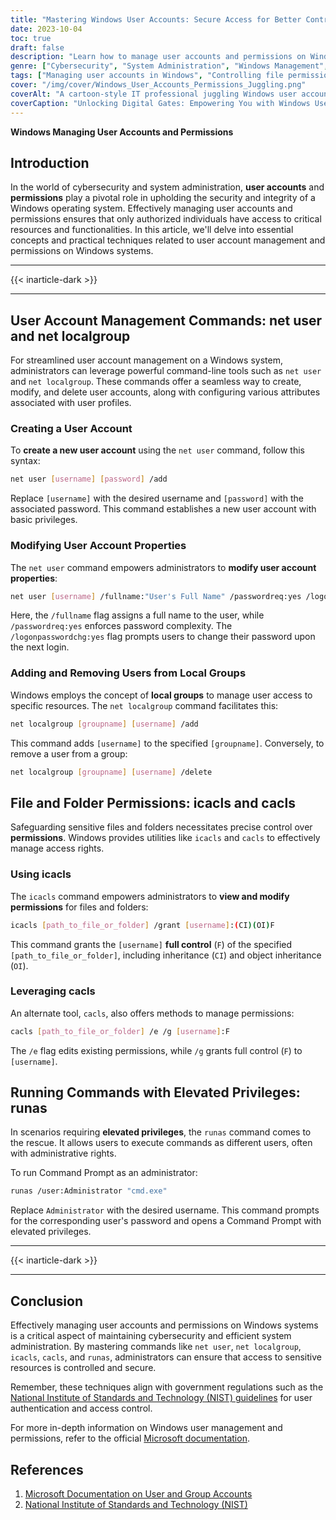 ```yaml
---
title: "Mastering Windows User Accounts: Secure Access for Better Control"
date: 2023-10-04
toc: true
draft: false
description: "Learn how to manage user accounts and permissions on Windows for enhanced cybersecurity and system control. Explore user management commands, file permissions, and running commands with elevated privileges."
genre: ["Cybersecurity", "System Administration", "Windows Management", "User Access Control", "Permission Management", "IT Security", "Command-line Tools", "User Authentication", "File Permissions", "Elevated Privileges"]
tags: ["Managing user accounts in Windows", "Controlling file permissions in Windows", "Running commands with elevated privileges", "Effective user management techniques", "User access control best practices", "Enhancing Windows security", "Administering user accounts", "Securing sensitive files in Windows", "User authentication and permissions", "Windows permission management", "Windows user accounts", "Permission management", "User access control", "Cybersecurity", "System administration", "User management commands", "File permissions", "Elevated privileges", "IT security", "Windows command-line tools", "User authentication", "Access rights", "Security management", "Windows system", "User profiles", "Local groups", "Admin rights", "Windows permissions", "Command-line utilities", "Windows security", "Full control", "Password complexity", "Sensitive files", "User privileges", "Windows operating system", "Secure resource access", "User authentication guidelines", "System integrity", "User account security", "NIST guidelines"]
cover: "/img/cover/Windows_User_Accounts_Permissions_Juggling.png"
coverAlt: "A cartoon-style IT professional juggling Windows user accounts and permissions --aspect 16:9"
coverCaption: "Unlocking Digital Gates: Empowering You with Windows User Managemen"
---
```


**Windows Managing User Accounts and Permissions**

## Introduction

In the world of cybersecurity and system administration, **user accounts** and **permissions** play a pivotal role in upholding the security and integrity of a Windows operating system. Effectively managing user accounts and permissions ensures that only authorized individuals have access to critical resources and functionalities. In this article, we'll delve into essential concepts and practical techniques related to user account management and permissions on Windows systems.

______
{{< inarticle-dark >}}
______

## User Account Management Commands: net user and net localgroup

For streamlined user account management on a Windows system, administrators can leverage powerful command-line tools such as `net user` and `net localgroup`. These commands offer a seamless way to create, modify, and delete user accounts, along with configuring various attributes associated with user profiles.

### Creating a User Account

To **create a new user account** using the `net user` command, follow this syntax:

```bash
net user [username] [password] /add
```

Replace `[username]` with the desired username and `[password]` with the associated password. This command establishes a new user account with basic privileges.

### Modifying User Account Properties

The `net user` command empowers administrators to **modify user account properties**:

```bash
net user [username] /fullname:"User's Full Name" /passwordreq:yes /logonpasswordchg:yes
```

Here, the `/fullname` flag assigns a full name to the user, while `/passwordreq:yes` enforces password complexity. The `/logonpasswordchg:yes` flag prompts users to change their password upon the next login.

### Adding and Removing Users from Local Groups

Windows employs the concept of **local groups** to manage user access to specific resources. The `net localgroup` command facilitates this:

```bash
net localgroup [groupname] [username] /add
```

This command adds `[username]` to the specified `[groupname]`. Conversely, to remove a user from a group:

```bash
net localgroup [groupname] [username] /delete
```

## File and Folder Permissions: icacls and cacls

Safeguarding sensitive files and folders necessitates precise control over **permissions**. Windows provides utilities like `icacls` and `cacls` to effectively manage access rights.

### Using icacls

The `icacls` command empowers administrators to **view and modify permissions** for files and folders:

```bash
icacls [path_to_file_or_folder] /grant [username]:(CI)(OI)F
```

This command grants the `[username]` **full control** (`F`) of the specified `[path_to_file_or_folder]`, including inheritance (`CI`) and object inheritance (`OI`).

### Leveraging cacls

An alternate tool, `cacls`, also offers methods to manage permissions:

```bash
cacls [path_to_file_or_folder] /e /g [username]:F
```

The `/e` flag edits existing permissions, while `/g` grants full control (`F`) to `[username]`.

## Running Commands with Elevated Privileges: runas

In scenarios requiring **elevated privileges**, the `runas` command comes to the rescue. It allows users to execute commands as different users, often with administrative rights.

To run Command Prompt as an administrator:

```bash
runas /user:Administrator "cmd.exe"
```

Replace `Administrator` with the desired username. This command prompts for the corresponding user's password and opens a Command Prompt with elevated privileges.
______
{{< inarticle-dark >}}
______

## Conclusion

Effectively managing user accounts and permissions on Windows systems is a critical aspect of maintaining cybersecurity and efficient system administration. By mastering commands like `net user`, `net localgroup`, `icacls`, `cacls`, and `runas`, administrators can ensure that access to sensitive resources is controlled and secure.

Remember, these techniques align with government regulations such as the [National Institute of Standards and Technology (NIST) guidelines](https://www.nist.gov/) for user authentication and access control.

For more in-depth information on Windows user management and permissions, refer to the official [Microsoft documentation](https://docs.microsoft.com/en-us/windows/security/identity-protection/access-control/active-directory-security-groups).

## References

1. [Microsoft Documentation on User and Group Accounts](https://docs.microsoft.com/en-us/windows/security/identity-protection/access-control/active-directory-security-groups)
2. [National Institute of Standards and Technology (NIST)](https://www.nist.gov/)
